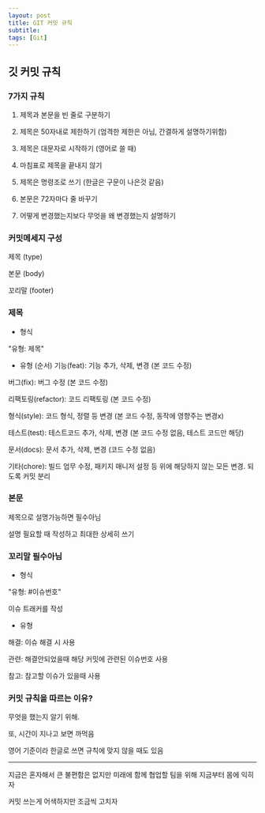 ```yaml
---
layout: post
title: GIT 커밋 규칙
subtitle: 
tags: [Git]
---
```


## 깃 커밋 규칙


### 7가지 규칙

1. 제목과 본문을 빈 줄로 구분하기

2. 제목은 50자내로 제한하기
(엄격한 제한은 아님, 간결하게 설명하기위함)

3. 제목은 대문자로 시작하기
(영어로 쓸 때)

4. 마침표로 제목을 끝내지 않기

5. 제목은 명령조로 쓰기
(한글은 구문이 나은것 같음)

6. 본문은 72자마다 줄 바꾸기

7. 어떻게 변경했는지보다 무엇을 왜 변경했는지 설명하기

### 커밋메세지 구성

제목 (type)

본문 (body)

꼬리말 (footer)


### 제목

- 형식

"유형: 제목"


- 유형 (순서)
기능(feat): 기능 추가, 삭제, 변경 (본 코드 수정)

버그(fix): 버그 수정 (본 코드 수정)

리팩토링(refactor): 코드 리팩토링 (본 코드 수정)

형식(style): 코드 형식, 정렬 등 변경 (본 코드 수정, 동작에 영향주는 변경x)

테스트(test): 테스트코드 추가, 삭제, 변경 (본 코드 수정 없음, 테스트 코드만 해당)

문서(docs): 문서 추가, 삭제, 변경 (코드 수정 없음)

기타(chore): 빌드 업무 수정, 패키지 매니저 설정 등 위에 해당하지 않는 모든 변경. 되도록 커밋 분리



### 본문 

제목으로 설명가능하면 필수아님

설명 필요할 때 작성하고 최대한 상세히 쓰기


### 꼬리말 필수아님

- 형식

"유형: #이슈번호"

이슈 트래커를 작성


- 유형

해결: 이슈 해결 시 사용

관련: 해결안되었을때 해당 커밋에 관련된 이슈번호 사용

참고: 참고할 이슈가 있을때 사용


### 커밋 규칙을 따르는 이유?

무엇을 했는지 알기 위해.

또, 시간이 지나고 보면 까먹음

영어 기준이라 한글로 쓰면 규칙에 맞지 않을 때도 있음

------

지금은 혼자해서 큰 불편함은 없지만 미래에 함께 협업할 팀을 위해 지금부터 몸에 익히자

커밋 쓰는게 어색하지만 조금씩 고치자

